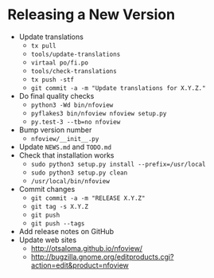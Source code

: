 Releasing a New Version
=======================

* Update translations
    - `tx pull`
    - `tools/update-translations`
    - `virtaal po/fi.po`
    - `tools/check-translations`
    - `tx push -stf`
    - `git commit -a -m "Update translations for X.Y.Z."`
* Do final quality checks
    - `python3 -Wd bin/nfoview`
    - `pyflakes3 bin/nfoview nfoview setup.py`
    - `py.test-3 --tb=no nfoview`
* Bump version number
    - `nfoview/__init__.py`
* Update `NEWS.md` and `TODO.md`
* Check that installation works
    - `sudo python3 setup.py install --prefix=/usr/local`
    - `sudo python3 setup.py clean`
    - `/usr/local/bin/nfoview`
* Commit changes
    - `git commit -a -m "RELEASE X.Y.Z"`
    - `git tag -s X.Y.Z`
    - `git push`
    - `git push --tags`
* Add release notes on GitHub
* Update web sites
    - <http://otsaloma.github.io/nfoview/>
    - <http://bugzilla.gnome.org/editproducts.cgi?action=edit&product=nfoview>
